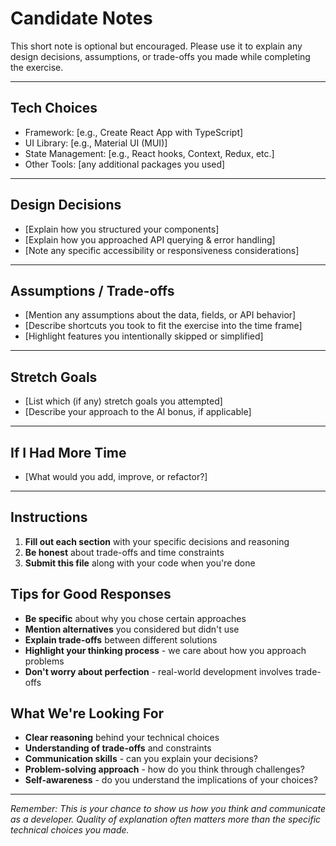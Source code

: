 # Candidate Notes

This short note is optional but encouraged. Please use it to explain any design decisions, assumptions, or trade-offs you made while completing the exercise.

---

## Tech Choices

- Framework: [e.g., Create React App with TypeScript]
- UI Library: [e.g., Material UI (MUI)]
- State Management: [e.g., React hooks, Context, Redux, etc.]
- Other Tools: [any additional packages you used]

---

## Design Decisions

- [Explain how you structured your components]
- [Explain how you approached API querying & error handling]
- [Note any specific accessibility or responsiveness considerations]

---

## Assumptions / Trade-offs

- [Mention any assumptions about the data, fields, or API behavior]
- [Describe shortcuts you took to fit the exercise into the time frame]
- [Highlight features you intentionally skipped or simplified]

---

## Stretch Goals

- [List which (if any) stretch goals you attempted]
- [Describe your approach to the AI bonus, if applicable]

---

## If I Had More Time

- [What would you add, improve, or refactor?]

---

## Instructions

1. **Fill out each section** with your specific decisions and reasoning
2. **Be honest** about trade-offs and time constraints
3. **Submit this file** along with your code when you're done

## Tips for Good Responses

- **Be specific** about why you chose certain approaches
- **Mention alternatives** you considered but didn't use
- **Explain trade-offs** between different solutions
- **Highlight your thinking process** - we care about how you approach problems
- **Don't worry about perfection** - real-world development involves trade-offs

## What We're Looking For

- **Clear reasoning** behind your technical choices
- **Understanding of trade-offs** and constraints
- **Communication skills** - can you explain your decisions?
- **Problem-solving approach** - how do you think through challenges?
- **Self-awareness** - do you understand the implications of your choices?

---

_Remember: This is your chance to show us how you think and communicate as a developer. Quality of explanation often matters more than the specific technical choices you made._
